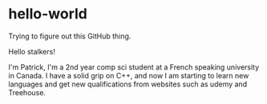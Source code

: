 # hello-world
Trying to figure out this GitHub thing.

Hello stalkers!

I'm Patrick, I'm a 2nd year comp sci student at a French speaking university in Canada.
I have a solid grip on C++, and now I am starting to learn new languages and get new qualifications
from websites such as udemy and Treehouse.
